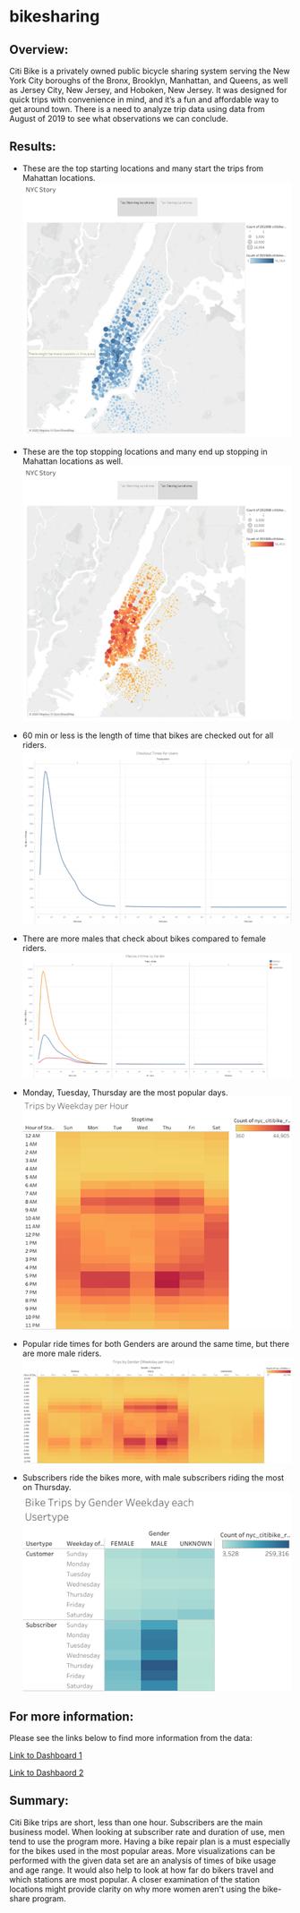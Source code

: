 # bikesharing

## Overview:

Citi Bike is a privately owned public bicycle sharing system serving the New York City boroughs of the Bronx, Brooklyn, Manhattan, and Queens, as well as Jersey City, New Jersey, and Hoboken, New Jersey.  It was designed for quick trips with convenience in mind, and it’s a fun and affordable way to get around town.  There is a need to analyze trip data using data from August of 2019 to see what observations we can conclude.

## Results:

* These are the top starting locations and many start the trips from Mahattan locations.
![This is an image](https://github.com/paveenB/bikesharing/blob/main/Images/Story%201.png)

* These are the top stopping locations and many end up stopping in Mahattan locations as well.
![This is an image](https://github.com/paveenB/bikesharing/blob/main/Images/Story%201%20(1).png)

* 60 min or less is the length of time that bikes are checked out for all riders.
![This is an image](https://github.com/paveenB/bikesharing/blob/main/Images/Bikes%20Checked%20Out%20All.png)

* There are more males that check about bikes compared to female riders.
![This is an image](https://github.com/paveenB/bikesharing/blob/main/Images/Bikes%20Checked%20Out%20Gender.png)

* Monday, Tuesday, Thursday are the most popular days.
![This is an image](https://github.com/paveenB/bikesharing/blob/main/Images/Trips%20by%20Weekday%20each%20hour.png)

* Popular ride times for both Genders are around the same time, but there are more male riders.
![This is an image](https://github.com/paveenB/bikesharing/blob/main/Images/Trips%20by%20Gender%20Weekday%20each%20Hour.png)

* Subscribers ride the bikes more, with male subscribers riding the most on Thursday.
![This is an image](https://github.com/paveenB/bikesharing/blob/main/Images/Bike%20Trips%20by%20Gender%20Weekday%20each%20Usertype.png)

## For more information:

Please see the links below to find more information from the data:

[Link to Dashboard 1](https://public.tableau.com/views/NYC_Bike_16490795824860/Story1?:language=en-US&:display_count=n&:origin=viz_share_link)

[Link to Dashbaord 2](https://public.tableau.com/views/NYC_Bike_Challenge_16491955218010/BikesCheckedOutAll?:language=en-US&:display_count=n&:origin=viz_share_link)

## Summary:

Citi Bike trips are short, less than one hour. Subscribers are the main business model. When looking at subscriber rate and duration of use, men tend to use the program more. Having a bike repair plan is a must especially for the bikes used in the most popular areas. More visualizations can be performed with the given data set are an analysis of times of bike usage and age range. It would also help to look at how far do bikers travel and which stations are most popular. A closer examination of the station locations might provide clarity on why more women aren't using the bike-share program.
